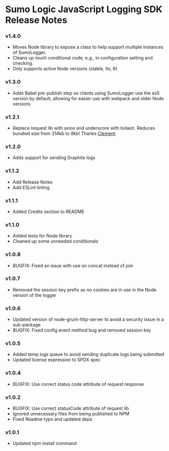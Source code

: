 # Sumo Logic JavaScript Logging SDK Release Notes

### v1.4.0
* Moves Node library to expose a class to help support multiple instances of SumoLogger.
* Cleans up much conditional code, e.g., in configuration setting and checking.
* Only supports active Node versions (stable, lts, 6)

### v1.3.0
* Adds Babel pre-publish step so clients using SumoLogger use the es5 version by default, allowing for easier use with webpack and older Node versions

### v1.2.1
* Replace request lib with axios and underscore with lodash. Reduces bundled size from 314kb to 8kb! Thanks [Clement](https://github.com/clementallen).

### v1.2.0
* Adds support for sending Graphite logs

### v1.1.2
* Add Release Notes
* Add ESLint linting

### v1.1.1
* Added Credits section to README

### v1.1.0
* Added tests for Node library
* Cleaned up some unneeded conditionals

### v1.0.8
* BUGFIX: Fixed an issue with use on concat instead of join

### v1.0.7
* Removed the session key prefix as no cookies are in use in the Node version of the logger

### v1.0.6
* Updated version of node-grunt-http-server to avoid a security issue in a sub-package
* BUGFIX: Fixed config event method bug and removed session key

### v1.0.5
* Added temp logs queue to avoid sending duplicate logs being submitted
* Updated license expression to SPDX spec

### v1.0.4
* BUGFIX: Use correct status code attribute of request response

### v1.0.2
* BUGFIX: Use correct statusCode attribute of request lib
* Ignored unnecessary files from being published to NPM
* Fixed Readme typo and updated deps

### v1.0.1
* Updated npm install command